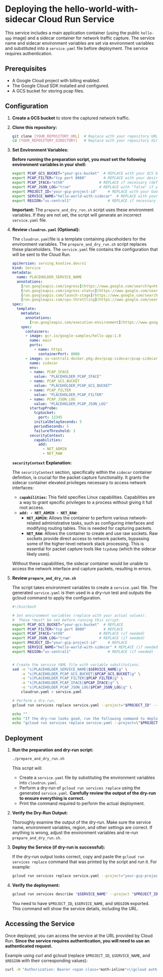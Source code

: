 # Deploying the hello-world-with-sidecar Cloud Run Service

This service includes a main application container (using the public `hello-app` image) and a sidecar container for network traffic capture.  The service name and sidecar environment variables are set via environment variables and substituted into a `service.yaml` file before deployment. The service requires authentication.

## Prerequisites

*   A Google Cloud project with billing enabled.
*   The Google Cloud SDK installed and configured.
*   A GCS bucket for storing pcap files.

## Configuration

1.  **Create a GCS bucket** to store the captured network traffic.

2.  **Clone this repository:**

    ```bash
    git clone [YOUR_REPOSITORY_URL]  # Replace with your repository URL
    cd [YOUR_REPOSITORY_DIRECTORY]   # Replace with your repository directory
    ```

3.  **Set Environment Variables:**

    **Before running the preparation script, you *must* set the following environment variables in your shell:**

    ```bash
    export PCAP_GCS_BUCKET="your-gcs-bucket"  # REPLACE with your GCS bucket name
    export PCAP_FILTER="tcp port 8080"        # REPLACE with your desired PCAP filter
    export PCAP_IFACE="eth0"                # REPLACE if necessary (default is eth0)
    export PCAP_JSON_LOG="true"             # REPLACE with "false" if you don't want JSON logs
    export PROJECT_ID="your-gcp-project-id"     # REPLACE with your Google Cloud project ID
    export SERVICE_NAME="hello-world-with-sidecar"  # REPLACE with your desired service name
    export REGION="us-central1"                 # REPLACE if necessary (default is us-central1)
    ```

    **Important:** The `prepare_and_dry_run.sh` script uses these environment variables. If they are not set, the script will generate an incorrect `service.yaml` file.

4. **Review `cloudrun.yaml` (Optional):**

    The `cloudrun.yaml`file is a template containing placeholders for the environment variables. The `prepare_and_dry_run.sh` script replaces these placeholders.  The `service.yaml` file contains the configuration that will be sent to the Cloud Run.
    ```yaml
    apiVersion: serving.knative.dev/v1
    kind: Service
    metadata:
      name: PLACEHOLDER_SERVICE_NAME
      annotations:
        [run.googleapis.com/ingress](https://www.google.com/search?q=http://run.googleapis.com/ingress): all
        [run.googleapis.com/ingress-status](https://www.google.com/search?q=http://run.googleapis.com/ingress-status): all
        [run.googleapis.com/launch-stage](https://www.google.com/search?q=http://run.googleapis.com/launch-stage): BETA
        [run.googleapis.com/cpu-throttling](https://www.google.com/search?q=http://run.googleapis.com/cpu-throttling): "true"
    spec:
      template:
        metadata:
          annotations:
            [run.googleapis.com/execution-environment](https://www.google.com/search?q=http://run.googleapis.com/execution-environment): gen2
        spec:
          containers:
          - image: gcr.io/google-samples/hello-app:1.0
            name: main
            ports:
              - name: http1
                containerPort: 8080
          - image: us-central1-docker.pkg.dev/pcap-sidecar/pcap-sidecar/pcap-sidecar:latest
            name: sidecar
            env:
            - name: PCAP_IFACE
              value: "PLACEHOLDER_PCAP_IFACE"
            - name: PCAP_GCS_BUCKET
              value: "PLACEHOLDER_PCAP_GCS_BUCKET"
            - name: PCAP_FILTER
              value: "PLACEHOLDER_PCAP_FILTER"
            - name: PCAP_JSON_LOG
              value: "PLACEHOLDER_PCAP_JSON_LOG"
            startupProbe:
              tcpSocket:
                port: 12345
              initialDelaySeconds: 5
              periodSeconds: 5
              failureThreshold: 3
            securityContext:
              capabilities:
                add:
                  - NET_ADMIN
                  - NET_RAW
    ```

    **`securityContext` Explanation:**

    The `securityContext` section, specifically within the `sidecar` container definition, is crucial for the packet capture functionality. It grants the sidecar container elevated privileges necessary to access network interfaces:

    *   **`capabilities`:** This field specifies Linux capabilities. Capabilities are a way to grant specific privileges to a process without giving it full root access.
    *   **`add: - NET_ADMIN - NET_RAW`:**
        *   **`NET_ADMIN`:** Allows the container to perform various network-related administrative tasks, such as configuring interfaces and modifying routing tables. This is needed for capturing packets.
        *   **`NET_RAW`:** Allows the container to create and use raw sockets. Raw sockets provide direct access to network packets, bypassing some of the higher-level network stack processing. This is essential for packet capture tools like `tcpdump` (which the sidecar likely uses).

    Without these capabilities, the sidecar container would be unable to access the network interface and capture packets, resulting in errors.
5.  **Review `prepare_and_dry_run.sh`**

    The script takes environment variables to create a `service.yaml` file. The generated `service.yaml` is then used in a dry-run test and outputs the gcloud command to apply the configuration.

    ```bash
    #!/bin/bash

    # Set environment variables (replace with your actual values).
    #  These *must* be set before running this script.
    export PCAP_GCS_BUCKET="your-gcs-bucket"  # REPLACE
    export PCAP_FILTER="tcp port 8080"        # REPLACE
    export PCAP_IFACE="eth0"                # REPLACE (if needed)
    export PCAP_JSON_LOG="true"             # REPLACE (if needed)
    export PROJECT_ID="your-gcp-project-id"     # REPLACE
    export SERVICE_NAME="hello-world-with-sidecar" # REPLACE (if needed)
    export REGION="us-central1"                 # REPLACE (if needed)


    # Create the service YAML file with variable substitutions.
    sed -e "s|PLACEHOLDER_SERVICE_NAME|$SERVICE_NAME|g" \
        -e "s|PLACEHOLDER_PCAP_GCS_BUCKET|$PCAP_GCS_BUCKET|g" \
        -e "s|PLACEHOLDER_PCAP_FILTER|$PCAP_FILTER|g" \
        -e "s|PLACEHOLDER_PCAP_IFACE|$PCAP_IFACE|g" \
        -e "s|PLACEHOLDER_PCAP_JSON_LOG|$PCAP_JSON_LOG|g" \
        cloudrun.yaml > service.yaml

    # Perform a dry-run.
    gcloud run services replace service.yaml --project="$PROJECT_ID" --region="$REGION" --dry-run

    echo ""
    echo "If the dry-run looks good, run the following command to deploy:"
    echo "gcloud run services replace service.yaml --project=\"$PROJECT_ID\" --region=\"$REGION\""
    ```

## Deployment

1.  **Run the preparation and dry-run script:**

    ```bash
    ./prepare_and_dry_run.sh
    ```

    This script will:

    *   Create a `service.yaml` file by substituting the environment variables into `cloudrun.yaml`.
    *   Perform a dry-run of `gcloud run services replace` using the generated `service.yaml`.  **Carefully review the output of the dry-run to ensure everything is correct.**
    *  Print the command required to perform the actual deployment.

2.  **Verify the Dry-Run Output:**

    Thoroughly examine the output of the dry-run.  Make sure the service name, environment variables, region, and other settings are correct.  If anything is wrong, adjust the environment variables and re-run `prepare_and_dry_run.sh`.

3.  **Deploy the Service (if dry-run is successful):**

    If the dry-run output looks correct, copy and paste the `gcloud run services replace` command that was printed by the script and run it.  For example:

    ```bash
    gcloud run services replace service.yaml --project="your-gcp-project-id" --region="us-central1"
    ```

4.  **Verify the deployment:**

    ```bash
    gcloud run services describe "$SERVICE_NAME" --project "$PROJECT_ID" --region "$REGION"
    ```

    You need to have `$PROJECT_ID`, `$SERVICE_NAME`, and `$REGION` exported. This command will show the service details, including the URL.

## Accessing the Service

Once deployed, you can access the service at the URL provided by Cloud Run. **Since the service requires authentication, you will need to use an authenticated request.**

Example using curl and gcloud (replace `$PROJECT_ID`, `$SERVICE_NAME`, and `$REGION` with their corresponding values):

```bash
curl -H "Authorization: Bearer <span class="math-inline">\(gcloud auth print\-identity\-token\)" "</span>(gcloud run services describe "$SERVICE_NAME" --project "$PROJECT_ID" --region "$REGION" --format='value(status.url)')"